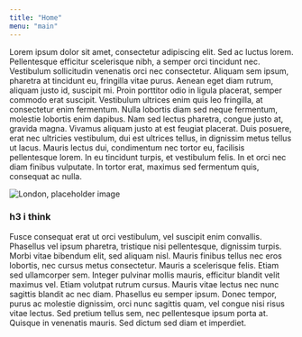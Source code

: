 ```yaml
---
title: "Home"
menu: "main"
---
```


Lorem ipsum dolor sit amet, consectetur adipiscing elit. Sed ac luctus lorem. Pellentesque efficitur scelerisque nibh, a semper orci tincidunt nec. Vestibulum sollicitudin venenatis orci nec consectetur. Aliquam sem ipsum, pharetra at tincidunt eu, fringilla vitae purus. Aenean eget diam rutrum, aliquam justo id, suscipit mi. Proin porttitor odio in ligula placerat, semper commodo erat suscipit. Vestibulum ultrices enim quis leo fringilla, at consectetur enim fermentum. Nulla lobortis diam sed neque fermentum, molestie lobortis enim dapibus. Nam sed lectus pharetra, congue justo at, gravida magna. Vivamus aliquam justo at est feugiat placerat. Duis posuere, erat nec ultricies vestibulum, dui est ultrices tellus, in dignissim metus tellus ut lacus. Mauris lectus dui, condimentum nec tortor eu, facilisis pellentesque lorem. In eu tincidunt turpis, et vestibulum felis. In et orci nec diam finibus vulputate. In tortor erat, maximus sed fermentum quis, consequat ac nulla.

![London, placeholder image](https://images.unsplash.com/photo-1490642914619-7955a3fd483c?ixlib=rb-4.0.3&ixid=M3wxMjA3fDB8MHxwaG90by1wYWdlfHx8fGVufDB8fHx8fA%3D%3D&auto=format&fit=crop&w=900&q=50)

### h3 i think

Fusce consequat erat ut orci vestibulum, vel suscipit enim convallis. Phasellus vel ipsum pharetra, tristique nisi pellentesque, dignissim turpis. Morbi vitae bibendum elit, sed aliquam nisl. Mauris finibus tellus nec eros lobortis, nec cursus metus consectetur. Mauris a scelerisque felis. Etiam sed ullamcorper sem. Integer pulvinar mollis mauris, efficitur blandit velit maximus vel. Etiam volutpat rutrum cursus. Mauris vitae lectus nec nunc sagittis blandit ac nec diam. Phasellus eu semper ipsum. Donec tempor, purus ac molestie dignissim, orci nunc sagittis quam, vel congue nisi risus vitae lectus. Sed pretium tellus sem, nec pellentesque ipsum porta at. Quisque in venenatis mauris. Sed dictum sed diam et imperdiet.
